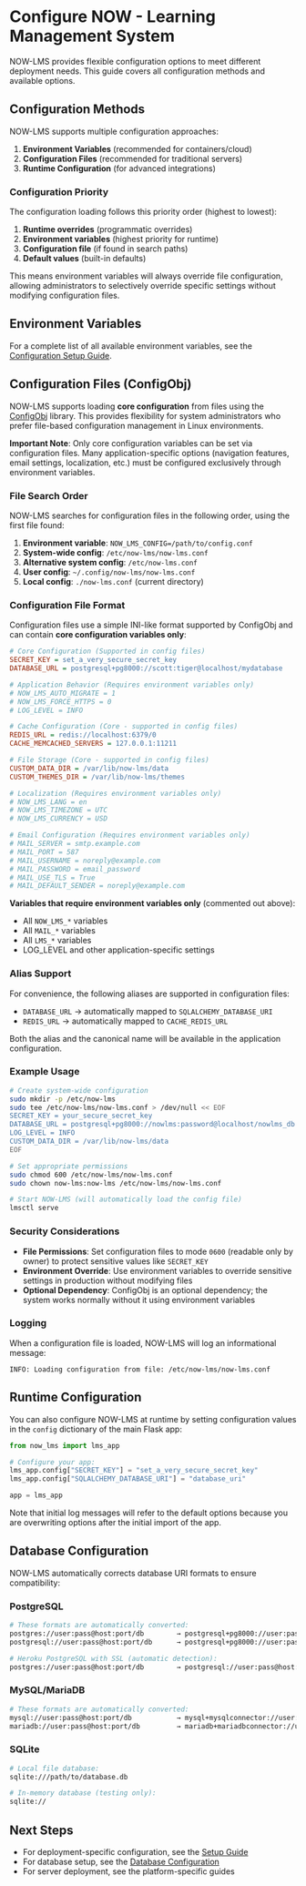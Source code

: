 # Configure NOW - Learning Management System

NOW-LMS provides flexible configuration options to meet different deployment needs. This guide covers all configuration methods and available options.

## Configuration Methods

NOW-LMS supports multiple configuration approaches:

1. **Environment Variables** (recommended for containers/cloud)
2. **Configuration Files** (recommended for traditional servers)
3. **Runtime Configuration** (for advanced integrations)

### Configuration Priority

The configuration loading follows this priority order (highest to lowest):

1. **Runtime overrides** (programmatic overrides)
2. **Environment variables** (highest priority for runtime)
3. **Configuration file** (if found in search paths)
4. **Default values** (built-in defaults)

This means environment variables will always override file configuration, allowing administrators to selectively override specific settings without modifying configuration files.

## Environment Variables

For a complete list of all available environment variables, see the [Configuration Setup Guide](setup-conf.md#configuration-options).

## Configuration Files (ConfigObj)

NOW-LMS supports loading **core configuration** from files using the [ConfigObj](http://configobj.readthedocs.io/) library. This provides flexibility for system administrators who prefer file-based configuration management in Linux environments.

**Important Note**: Only core configuration variables can be set via configuration files. Many application-specific options (navigation features, email settings, localization, etc.) must be configured exclusively through environment variables.

### File Search Order

NOW-LMS searches for configuration files in the following order, using the first file found:

1. **Environment variable**: `NOW_LMS_CONFIG=/path/to/config.conf`
2. **System-wide config**: `/etc/now-lms/now-lms.conf`
3. **Alternative system config**: `/etc/now-lms.conf`
4. **User config**: `~/.config/now-lms/now-lms.conf`
5. **Local config**: `./now-lms.conf` (current directory)

### Configuration File Format

Configuration files use a simple INI-like format supported by ConfigObj and can contain **core configuration variables only**:

```ini
# Core Configuration (Supported in config files)
SECRET_KEY = set_a_very_secure_secret_key
DATABASE_URL = postgresql+pg8000://scott:tiger@localhost/mydatabase

# Application Behavior (Requires environment variables only)
# NOW_LMS_AUTO_MIGRATE = 1
# NOW_LMS_FORCE_HTTPS = 0
# LOG_LEVEL = INFO

# Cache Configuration (Core - supported in config files)
REDIS_URL = redis://localhost:6379/0
CACHE_MEMCACHED_SERVERS = 127.0.0.1:11211

# File Storage (Core - supported in config files)
CUSTOM_DATA_DIR = /var/lib/now-lms/data
CUSTOM_THEMES_DIR = /var/lib/now-lms/themes

# Localization (Requires environment variables only)
# NOW_LMS_LANG = en
# NOW_LMS_TIMEZONE = UTC
# NOW_LMS_CURRENCY = USD

# Email Configuration (Requires environment variables only)
# MAIL_SERVER = smtp.example.com
# MAIL_PORT = 587
# MAIL_USERNAME = noreply@example.com
# MAIL_PASSWORD = email_password
# MAIL_USE_TLS = True
# MAIL_DEFAULT_SENDER = noreply@example.com
```

**Variables that require environment variables only** (commented out above):
- All `NOW_LMS_*` variables
- All `MAIL_*` variables  
- All `LMS_*` variables
- LOG_LEVEL and other application-specific settings

### Alias Support

For convenience, the following aliases are supported in configuration files:

- `DATABASE_URL` → automatically mapped to `SQLALCHEMY_DATABASE_URI`
- `REDIS_URL` → automatically mapped to `CACHE_REDIS_URL`

Both the alias and the canonical name will be available in the application configuration.

### Example Usage

```bash
# Create system-wide configuration
sudo mkdir -p /etc/now-lms
sudo tee /etc/now-lms/now-lms.conf > /dev/null << EOF
SECRET_KEY = your_secure_secret_key
DATABASE_URL = postgresql+pg8000://nowlms:password@localhost/nowlms_db
LOG_LEVEL = INFO
CUSTOM_DATA_DIR = /var/lib/now-lms/data
EOF

# Set appropriate permissions
sudo chmod 600 /etc/now-lms/now-lms.conf
sudo chown now-lms:now-lms /etc/now-lms/now-lms.conf

# Start NOW-LMS (will automatically load the config file)
lmsctl serve
```

### Security Considerations

- **File Permissions**: Set configuration files to mode `0600` (readable only by owner) to protect sensitive values like `SECRET_KEY`
- **Environment Override**: Use environment variables to override sensitive settings in production without modifying files
- **Optional Dependency**: ConfigObj is an optional dependency; the system works normally without it using environment variables

### Logging

When a configuration file is loaded, NOW-LMS will log an informational message:

```
INFO: Loading configuration from file: /etc/now-lms/now-lms.conf
```

## Runtime Configuration

You can also configure NOW-LMS at runtime by setting configuration values in the `config` dictionary of the main Flask app:

```python
from now_lms import lms_app

# Configure your app:
lms_app.config["SECRET_KEY"] = "set_a_very_secure_secret_key"
lms_app.config["SQLALCHEMY_DATABASE_URI"] = "database_uri"

app = lms_app
```

Note that initial log messages will refer to the default options because you are overwriting options after the initial import of the app.

## Database Configuration

NOW-LMS automatically corrects database URI formats to ensure compatibility:

### PostgreSQL

```bash
# These formats are automatically converted:
postgres://user:pass@host:port/db        → postgresql+pg8000://user:pass@host:port/db
postgresql://user:pass@host:port/db      → postgresql+pg8000://user:pass@host:port/db

# Heroku PostgreSQL with SSL (automatic detection):
postgres://user:pass@host:port/db        → postgresql://user:pass@host:port/db?sslmode=require
```

### MySQL/MariaDB

```bash
# These formats are automatically converted:
mysql://user:pass@host:port/db           → mysql+mysqlconnector://user:pass@host:port/db
mariadb://user:pass@host:port/db         → mariadb+mariadbconnector://user:pass@host:port/db
```

### SQLite

```bash
# Local file database:
sqlite:///path/to/database.db

# In-memory database (testing only):
sqlite://
```

## Next Steps

- For deployment-specific configuration, see the [Setup Guide](setup.md)
- For database setup, see the [Database Configuration](db.md)
- For server deployment, see the platform-specific guides
